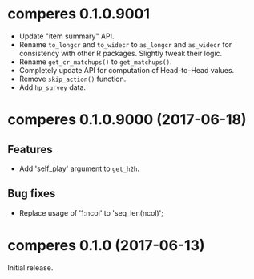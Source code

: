 # comperes 0.1.0.9001

- Update "item summary" API.
- Rename `to_longcr` and `to_widecr` to `as_longcr` and `as_widecr` for consistency with other R packages. Slightly tweak their logic.
- Rename `get_cr_matchups()` to `get_matchups()`.
- Completely update API for computation of Head-to-Head values.
- Remove `skip_action()` function.
- Add `hp_survey` data.


# comperes 0.1.0.9000 (2017-06-18)

## Features

- Add 'self_play' argument to `get_h2h`.

## Bug fixes

- Replace usage of '1:ncol' to 'seq_len(ncol)';


# comperes 0.1.0 (2017-06-13)

Initial release.
